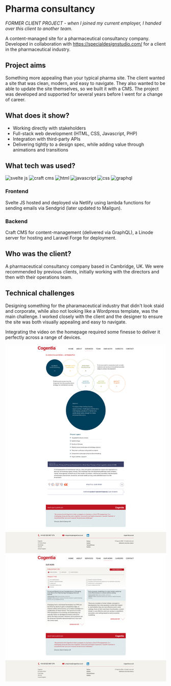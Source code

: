 # Pharma consultancy
*FORMER CLIENT PROJECT - when I joined my current employer, I handed over this client to another team.*

A content-managed site for a pharmaceutical consultancy company. Developed in collaboration with https://specialdesignstudio.com/ for a client in the pharmaceutical industry.

## Project aims
Something more appealing than your typical pharma site. The client wanted a site that was clean, modern, and easy to navigate. They also wanted to be able to update the site themselves, so we built it with a CMS. The project was developed and supported for several years before I went for a change of career.

## What does it show?
- Working directly with stakeholders
- Full-stack web development (HTML, CSS, Javascript, PHP)
- Integration with third-party APIs
- Delivering tightly to a design spec, while adding value through animations and transitions

## What tech was used?
![svelte js](https://img.shields.io/badge/Svelte_JS-brown)
![craft cms](https://img.shields.io/badge/Craft_CMS-brown)
![html](https://img.shields.io/badge/HTML-blue)
![javascript](https://img.shields.io/badge/Javascript-blue)
![css](https://img.shields.io/badge/CSS-blue)
![graphql](https://img.shields.io/badge/GraphQL-blue)

### Frontend
Svelte JS hosted and deployed via Netlify using lambda functions for sending emails via Sendgrid (later updated to Mailgun).

### Backend
Craft CMS for content-management (delivered via GraphQL), a Linode server for hosting and Laravel Forge for deployment.

## Who was the client?
A pharmaceutical consultancy company based in Cambridge, UK. We were recommended by previous clients, initially working with the directors and then with their operations team.

## Technical challenges
Designing something for the pharamaceutical industry that didn't look staid and corporate, while also not looking like a Wordpress template, was the main challenge. I worked closely with the client and the designer to ensure the site was both visually appealing and easy to navigate.

Integrating the video on the homepage required some finesse to deliver it perfectly across a range of devices.

![screenshot services](./screenshot-services.png)
![screenshot filter](./screenshot-filter.png)